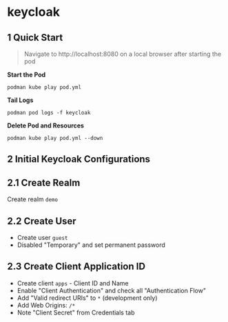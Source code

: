 # keycloak

## 1 Quick Start

> Navigate to http://localhost:8080 on a local browser after starting the pod

**Start the Pod**

```
podman kube play pod.yml
```

**Tail Logs**

```
podman pod logs -f keycloak
```

**Delete Pod and Resources**

```
podman kube play pod.yml --down
```

## 2 Initial Keycloak Configurations

## 2.1 Create Realm

Create realm `demo`

## 2.2 Create User

- Create user `guest`
- Disabled "Temporary" and set permanent password

## 2.3 Create Client Application ID

- Create client `apps` - Client ID and Name
- Enable "Client Authentication" and check all "Authentication Flow"
- Add "Valid redirect URIs" to `*` (development only)
- Add Web Origins: `/*`
- Note "Client Secret" from Credentials tab

[//]: Links

[podman-keycloak]: https://www.keycloak.org/getting-started/getting-started-podman